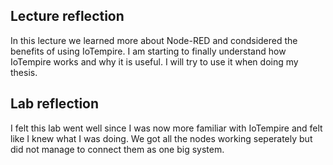 ## Lecture reflection

In this lecture we learned more about Node-RED and condsidered the benefits of using IoTempire. I am starting to finally understand how IoTempire works and why it is useful. I will try to use it when doing my thesis.

## Lab reflection

I felt this lab went well since I was now more familiar with IoTempire and felt like I knew what I was doing. We got all the nodes working seperately but did not manage to connect them as one big system.

